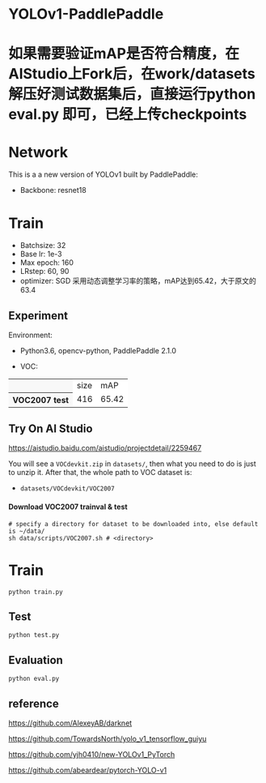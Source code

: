 # YOLOv1-PaddlePaddle

# 如果需要验证mAP是否符合精度，在AIStudio上Fork后，在work/datasets解压好测试数据集后，直接运行python eval.py 即可，已经上传checkpoints

# Network
This is a a new version of YOLOv1 built by PaddlePaddle:
- Backbone: resnet18


# Train
- Batchsize: 32
- Base lr: 1e-3
- Max epoch: 160
- LRstep: 60, 90
- optimizer: SGD
采用动态调整学习率的策略，mAP达到65.42，大于原文的63.4


## Experiment
Environment:

- Python3.6, opencv-python, PaddlePaddle 2.1.0

- VOC:
<table><tbody>
<tr><th align="left" bgcolor=#f8f8f8> </th>     <td bgcolor=white> size </td><td bgcolor=white> mAP </td></tr>
<tr><th align="left" bgcolor=#f8f8f8> VOC2007 test</th><td bgcolor=white> 416 </td><td bgcolor=white> 65.42</td></tr>
</table></tbody>


## Try On AI Studio
https://aistudio.baidu.com/aistudio/projectdetail/2259467




You will see a ```VOCdevkit.zip``` in ```datasets/```, then what you need to do is just to unzip it. After that, the whole path to VOC dataset is:

- ```datasets/VOCdevkit/VOC2007```


#### Download VOC2007 trainval & test

```Shell
# specify a directory for dataset to be downloaded into, else default is ~/data/
sh data/scripts/VOC2007.sh # <directory>
```


# Train
```Shell
python train.py
```


## Test
```Shell
python test.py
```

## Evaluation
```Shell
python eval.py
```

##  reference

https://github.com/AlexeyAB/darknet

https://github.com/TowardsNorth/yolo_v1_tensorflow_guiyu

https://github.com/yjh0410/new-YOLOv1_PyTorch

https://github.com/abeardear/pytorch-YOLO-v1



